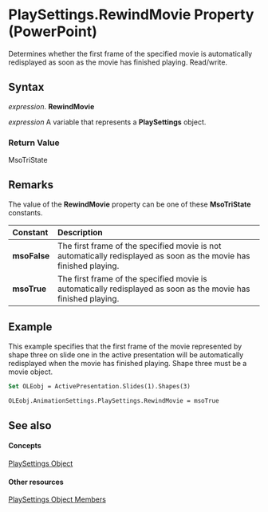 
# PlaySettings.RewindMovie Property (PowerPoint)

Determines whether the first frame of the specified movie is automatically redisplayed as soon as the movie has finished playing. Read/write.


## Syntax

 _expression_. **RewindMovie**

 _expression_ A variable that represents a **PlaySettings** object.


### Return Value

MsoTriState


## Remarks

The value of the  **RewindMovie** property can be one of these **MsoTriState** constants.



|**Constant**|**Description**|
|:-----|:-----|
|**msoFalse**|The first frame of the specified movie is not automatically redisplayed as soon as the movie has finished playing.|
|**msoTrue**| The first frame of the specified movie is automatically redisplayed as soon as the movie has finished playing.|

## Example

This example specifies that the first frame of the movie represented by shape three on slide one in the active presentation will be automatically redisplayed when the movie has finished playing. Shape three must be a movie object.


```vb
Set OLEobj = ActivePresentation.Slides(1).Shapes(3)

OLEobj.AnimationSettings.PlaySettings.RewindMovie = msoTrue
```


## See also


#### Concepts


[PlaySettings Object](5a588b69-08ab-2422-12f9-a2666d3fc6ac.md)
#### Other resources


[PlaySettings Object Members](f75bba5f-2719-119e-4b67-4ed058a3cb96.md)
